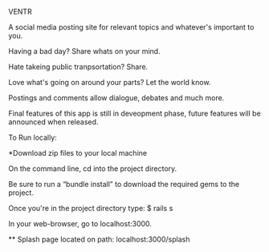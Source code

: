 
VENTR

A social media posting site for relevant topics and whatever's important to you.

Having a bad day? Share whats on your mind.

Hate takeing public tranpsortation? Share.

Love what's going on around your parts? Let the world know.

Postings and comments allow dialogue, debates and much more.

Final features of this app is still in deveopment phase, future features will be announced when released.

To Run locally:

*Download zip files to your local machine

On the command line, cd into the project directory.

Be sure to run a “bundle install” to download the required gems to the project.

Once you're in the project directory type: $ rails s

In your web-browser, go to localhost:3000.

** Splash page located on path:  localhost:3000/splash
